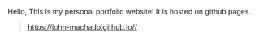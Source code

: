 Hello, This is my personal portfolio website!
It is hosted on github pages.
>https://john-machado.github.io//

